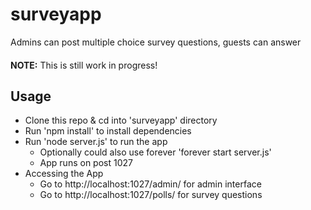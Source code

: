 # surveyapp
Admins can post multiple choice survey questions, guests can answer

####
**NOTE:** This is still work in progress!

## Usage
* Clone this repo & cd into 'surveyapp' directory
* Run 'npm install' to install dependencies
* Run 'node server.js' to run the app
  * Optionally could also use forever 'forever start server.js'
  * App runs on post 1027
* Accessing the App
  * Go to http://localhost:1027/admin/ for admin interface
  * Go to http://localhost:1027/polls/ for survey questions
